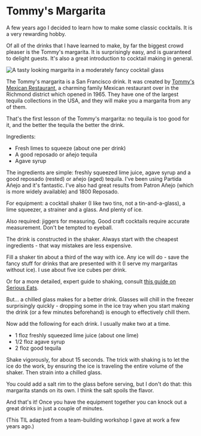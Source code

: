 # Tommy's Margarita

A few years ago I decided to learn how to make some classic cocktails. It is a very rewarding hobby.

Of all of the drinks that I have learned to make, by far the biggest crowd pleaser is the Tommy's margarita. It is surprisingly easy, and is guaranteed to delight guests. It's also a great introduction to cocktail making in general.

![A tasty looking margarita in a moderately fancy cocktail glass](https://static.simonwillison.net/static/2022/tommys-margarita.jpg)

The Tommy's margarita is a San Francisco drink. It was created by [Tommy's Mexican Restaurant](https://www.tommystequila.com/), a charming family Mexican restaurant over in the Richmond district which opened in 1965. They have one of the largest tequila collections in the USA, and they will make you a margarita from any of them.

That's the first lesson of the Tommy's margarita: no tequila is too good for it, and the better the tequila the better the drink.

Ingredients:

- Fresh limes to squeeze (about one per drink)
- A good reposado or añejo tequila
- Agave syrup

The ingredients are simple: freshly squeezed lime juice, agave syrup and a good reposado (rested) or añejo (aged) tequila. I've been using Partida Añejo and it's fantastic. I've also had great results from Patron Añejo (which is more widely available) and 1800 Reposado.

For equipment: a cocktail shaker (I like two tins, not a tin-and-a-glass), a lime squeezer, a strainer and a glass. And plenty of ice.

Also required: jiggers for measuring. Good craft cocktails require accurate measurement. Don't be tempted to eyeball.

The drink is constructed in the shaker. Always start with the cheapest ingredients - that way mistakes are less expensive.

Fill a shaker tin about a third of the way with ice. Any ice will do - save the fancy stuff for drinks that are presented with it (I serve my margaritas without ice). I use about five ice cubes per drink.

Or for a more detailed, expert guide to shaking, consult [this guide on Serious Eats](https://www.seriouseats.com/how-to-shake-a-cocktail-like-a-pro).

But... a chilled glass makes for a better drink. Glasses will chill in the freezer surprisingly quickly - dropping some in the ice tray when you start making the drink (or a few minutes beforehand) is enough to effectively chill them.

Now add the following for each drink. I usually make two at a time.

* 1 floz freshly squeezed lime juice (about one lime)
* 1/2 floz agave syrup
* 2 floz good tequila

Shake vigorously, for about 15 seconds. The trick with shaking is to let the ice do the work, by ensuring the ice is traveling the entire volume of the shaker. Then strain into a chilled glass.

You could add a salt rim to the glass before serving, but I don't do that: this margarita stands on its own. I think the salt spoils the flavor.

And that's it! Once you have the equipment together you can knock out a great drinks in just a couple of minutes.

(This TIL adapted from a team-building workshop I gave at work a few years ago.)

